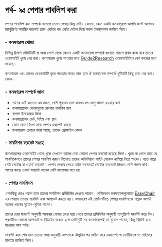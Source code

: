 # পর্ব- ৯ঃ পেপার পাবলিশ করা

পেপার পাবলিশ করা সম্পর্কে আসলে তেমন লেখার কিছু নাই। কেননা, কোন একটা কনফারেন্সে ​আপনি জাস্ট আপনার ম্যানুস্ক্রিপ্ট সাবমিট করলেই তারা একটার পর একটা মেইল দিয়ে সকল ইনস্ট্রাকশন জানিয়ে দিবে। 

### - কনফারেন্স খোজা

বিভিন্ন রিসার্স কমিউনিটি বা অন্য সোর্স থেকে কোনো একটি কনফারেন্স সম্পর্কে জানতে পারলে প্রথম কাজ হবে তাদের ওয়েবসাইট খুজে বের করা। কনফারেন্স খুজে পাওয়ার জন্য [Guide2Research](http://www.guide2research.com/) ওয়েবসাইটটাও বেশ কাজের মনে হয়েছে। 

কনফারেন্স এবং তাদের ওয়েবসাইট খুজে পাওয়ার পরের কাজ হবে ঐ কনফারেন্স সম্পর্কে খুটিনাটি কিছু তথ্য বের করা। যেমন- 

### - কনফারেন্স সম্পর্কে জানা

* তাদের এটি কততম আয়োজন, বেশি পুরাতন হলে কনফারেন্স ভেলু ভালো হওয়ার কথা 
* কনফারেন্সের পেপারগুলো কোথায় পাবলিশ হবে
* স্কপাস ইনডেক্সড কিনা 
* কনফারেন্সের ডেট, টাইম এবং স্থান
* কোন কোন ফিল্ডে তারা পেপার এক্সপেক্ট করছে
* কনফারেন্স চেয়ারে কারা আছে, তাদের প্রোফাইল কেমন

### - সাবমিশন ফরমেট সংগ্রহ

কনফারেন্সের ওয়েবসাইট থেকে খুজে দেখবেন তাদের দেয়া কোনো পেপার ফরমেট রয়েছে কিনা। খুজে না পেলে তারা যে পাবলিকেশনে তাদের পেপার পাবলিশ করলে লিখেছে তাদের অফিসিয়াল সাইট থেকেও নামিয়ে নিতে পারেন। হতে পারে সেটা লেটেক্স বা ওয়ার্ড ফরমেট। পেপার লেখার ক্ষেত্রে আমি সবসময়ই লেটেক্স ফরমেটে লিখতে বেশি পছন্দ করি। আমার কাছে ওয়ার্ড ফরমেট অনেক বেশি ঝামেলার মনে হয়। 

### - পেপার সাবমিশন

এসবকিছু দেখে পছন্দ হলে তাদের সাবমিশন প্রসিডিউর দেখতে পারেন। বেশিরভাগ কনফারেন্সগুলোতে [EasyChair](https://easychair.org/) এর মাধ্যমে পেপার সাবমিট এবং আপডেট করতে হয়। অসাধারণ এই পোর্টালটিতে পেপার সাবমিশনের পরেও আপনি অনেক ধরনের সুযোগ-সুবিধা পাবেন। 

তাদের দেয়া ফরমেট অনুযায়ী আপনার পেপার লেখা হয়ে গেলে তাদের প্রসিডিউর অনুযায়ী ম্যানুস্ক্রিপ্ট সাবমিট করে দিন। পরবর্তীতে কোনো আপডেট বা ইডিটের দরকার হলে মোটামুটি সব কনফারেন্সেই তা সুযোগ পাবেন, কিন্তু রিভিউ হয়ে যাওয়ার আগ পর্যন্ত।

সাবমিট করা শেষ হলে তাদের সময় অনুযায়ী আপনাকে কিছুদিন পর মেইল করে একসেপ্ট্যান্স নোটিফিকেশন মেইলের মাধ্যমে জানিয়ে দিবে।

